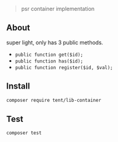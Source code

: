 > psr container implementation

## About

super light, only has 3 public methods.

- `public function get($id);`
- `public function has($id);`
- `public function register($id, $val);`

## Install

```sh
composer require tent/lib-container
```

## Test

```sh
composer test
```
